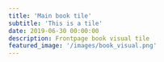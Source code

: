 ```yaml
---
title: 'Main book tile'
subtitle: 'This is a tile'
date: 2019-06-30 00:00:00
description: Frontpage book visual tile
featured_image: '/images/book_visual.png'
---
```

